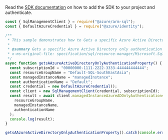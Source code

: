 Read the [SDK documentation](https://github.com/Azure/azure-sdk-for-js/blob/%40azure%2Farm-sql_9.0.1/sdk/sql/arm-sql/README.md) on how to add the SDK to your project and authenticate.

```javascript
const { SqlManagementClient } = require("@azure/arm-sql");
const { DefaultAzureCredential } = require("@azure/identity");

/**
 * This sample demonstrates how to Gets a specific Azure Active Directory only authentication property.
 *
 * @summary Gets a specific Azure Active Directory only authentication property.
 * x-ms-original-file: specification/sql/resource-manager/Microsoft.Sql/preview/2020-11-01-preview/examples/ManagedInstanceAzureADOnlyAuthGet.json
 */
async function getsAAzureActiveDirectoryOnlyAuthenticationProperty() {
  const subscriptionId = "00000000-1111-2222-3333-444444444444";
  const resourceGroupName = "Default-SQL-SouthEastAsia";
  const managedInstanceName = "managedInstance";
  const authenticationName = "Default";
  const credential = new DefaultAzureCredential();
  const client = new SqlManagementClient(credential, subscriptionId);
  const result = await client.managedInstanceAzureADOnlyAuthentications.get(
    resourceGroupName,
    managedInstanceName,
    authenticationName
  );
  console.log(result);
}

getsAAzureActiveDirectoryOnlyAuthenticationProperty().catch(console.error);
```
